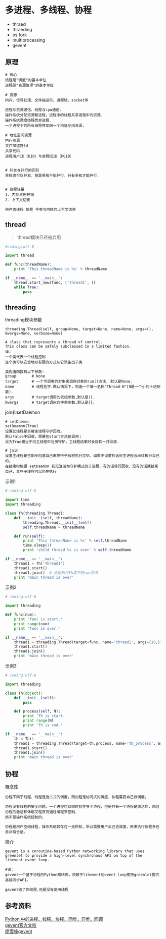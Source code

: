 # 多进程、多线程、协程
- thraed  
- thraeding  
- os.fork  
- multiprocessing  
- gevent

## 原理 ##
```
# 核心
线程是"调度"的基本单位
进程是"资源管理"的基本单位

# 资源
内存、信号处理、文件描述符、进程锁、socket等

进程与资源通信、线程与cpu通信.
操作系统分配资源都进程，进程中的线程共享进程中的资源.
操作系统调度线程而非进程.
一个进程下的所有线程共享同一个地址空间资源.

# 地址空间资源
内存资源
文件描述符fd
共享代码
进程用户ID（UID）与进程组ID（PGID）


# 并发与并行的区别
单核也可以并发，但是单核不能并行，只有多核才能并行.


# 线程轻量
1. 内存占用开销
2. 上下文切换

用户态线程 协程 不参与内核的上下文切换
```

## thread ##
> thread模块已经被弃用  

```python
#coding:utf-8

import thread

def func(threadName):
    print 'This threadName is %s' % threadName

if __name__ == '__main__':
    thread.start_new(func, ('thread1', ))
    while True:
        pass
```


## threading ##

threading模块参数
```
threading.Thread(self, group=None, target=None, name=None, args=(), kwargs=None, verbose=None)

A class that represents a thread of control.
This class can be safely subclassed in a limited fashion.
译:
一个类代表一个线程控制
这个类可以安全地以有限的方式从它派生出子类

类构造函数有以下参数:
group       # None
target      # 一个可调用的对象来调用对象的run()方法, 默认是None.
name        # 线程名字.默认情况下，构造一个唯一名称"Thread-N"(N是一个小的十进制数).
args        # target调用的元组参数,默认是().
kwargs      # target调用的字典参数,默认是{}.
```

join和setDaemon
```
# setDaemon
setDeamon(True)
设置此线程是否被主线程守护回收。
默认False不回收，需要在start方法前调用；
设为True相当于向主线程中注册守护，主线程结束时会将其一并回收.
 
# join
设置主线程是否同步阻塞自己来等待子线程执行完毕。如果不设置的话则主进程会继续执行自己的，
在结束时根据 setDaemon 有无注册为守护模式的子进程，有的话将其回收，没有的话就结束自己，某些子线程可以仍在执行
```

示例1  

```python
# coding:utf-8

import time
import threading

class Th(threading.Thread):
    def __init__(self, threadName):
        threading.Thread.__init__(self)
        self.threadName = threadName

    def run(self):
        print 'This threadName is %s' % self.threadName
        time.sleep(1)
        print 'child thread %s is over' % self.threadName

if __name__ == '__main__':
    thread1 = Th('thread1')
    thread1.start()
    thread1.join()  # 自动执行Th类下的run方法
    print 'main thread is over'
```

示例2  

```python
# coding:utf-8

import threading

def func(num):
    print 'func is start.'
    print range(num)
    print 'func is over.'

if __name__ == '__main__':
    thread1 = threading.Thread(target=func, name='thread1', args=(10,))
    thread1.start()
    thread1.join()
    print 'main thread is over'
```

示例3

```python
# coding:utf-8

import threading

class Th(object):
    def __init__(self):
        pass

    def process(self, N):
        print 'Th is start.'
        print range(N)
        print 'Th is end.'

if __name__ == '__main__':
    th = Th()
    thread1 = threading.Thread(target=th.process, name='th_process', args=(10,))
    thread1.start()
    thread1.join()
    print 'main thread is over'
```

## 协程 ##
概念性
```
协程不同于线程，线程是抢占式的调度，而协程是协同式的调度，协程需要自己做调度。

协程没有线程的安全问题，一个进程可以同时存在多个协程，但是只有一个协程是激活的，而且协程的激活和休眠又程序员通过编程来控制，
而不是操作系统控制的，

协程是用户空间线程，操作系统其存在一无所知，所以需要用户自己去调度，用来执行协程多任务非常合适。
```

简介
```
gevent is a coroutine-based Python networking library that uses greenlet to provide a high-level synchronous API on top of the libevent event loop.

#译:
gevent一个基于协程的Python网络库，依赖于libevent的event loop使用greenlet提供高级同步API。

gevent给了你线程,但是没有使用线程
```


## 参考资料
[Python 中的进程、线程、协程、同步、异步、回调](https://segmentfault.com/a/1190000001813992)  
[gevent官方文档](http://www.gevent.org/contents.html)  
[廖雪峰gevent](http://www.liaoxuefeng.com/wiki/001374738125095c955c1e6d8bb493182103fac9270762a000/001407503089986d175822da68d4d6685fbe849a0e0ca35000)